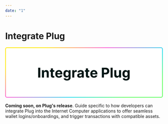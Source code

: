 ```yaml
---
date: "1"
---
```

# Integrate Plug

![](imgs/integrate.png)

**Coming soon, on Plug's release**. Guide specific to how developers can integrate Plug into the Internet Computer applications to offer seamless wallet logins/onboardings, and trigger transactions with compatible assets.


